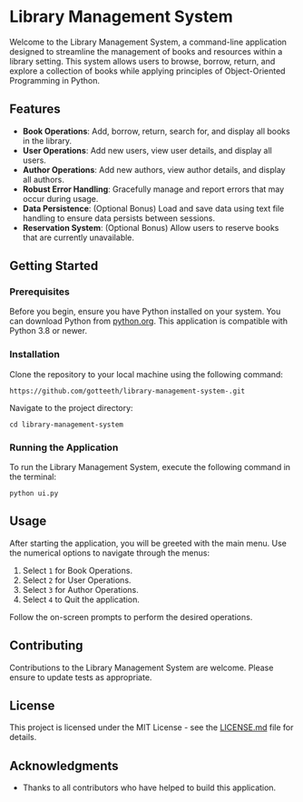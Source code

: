 
# Library Management System

Welcome to the Library Management System, a command-line application designed to streamline the management of books and resources within a library setting. This system allows users to browse, borrow, return, and explore a collection of books while applying principles of Object-Oriented Programming in Python.

## Features

- **Book Operations**: Add, borrow, return, search for, and display all books in the library.
- **User Operations**: Add new users, view user details, and display all users.
- **Author Operations**: Add new authors, view author details, and display all authors.
- **Robust Error Handling**: Gracefully manage and report errors that may occur during usage.
- **Data Persistence**: (Optional Bonus) Load and save data using text file handling to ensure data persists between sessions.
- **Reservation System**: (Optional Bonus) Allow users to reserve books that are currently unavailable.

## Getting Started

### Prerequisites

Before you begin, ensure you have Python installed on your system. You can download Python from [python.org](https://www.python.org/downloads/). This application is compatible with Python 3.8 or newer.

### Installation

Clone the repository to your local machine using the following command:

```
https://github.com/gotteeth/library-management-system-.git
```

Navigate to the project directory:

```
cd library-management-system
```

### Running the Application

To run the Library Management System, execute the following command in the terminal:

```
python ui.py
```

## Usage

After starting the application, you will be greeted with the main menu. Use the numerical options to navigate through the menus:

1. Select `1` for Book Operations.
2. Select `2` for User Operations.
3. Select `3` for Author Operations.
4. Select `4` to Quit the application.

Follow the on-screen prompts to perform the desired operations.

## Contributing

Contributions to the Library Management System are welcome. Please ensure to update tests as appropriate.

## License

This project is licensed under the MIT License - see the [LICENSE.md](LICENSE) file for details.

## Acknowledgments

- Thanks to all contributors who have helped to build this application.

